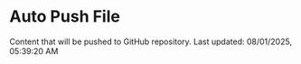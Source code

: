 # Auto Push File

Content that will be pushed to GitHub repository.
Last updated: 08/01/2025, 05:39:20 AM
